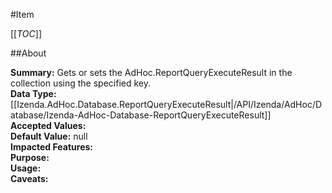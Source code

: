 #Item

[[_TOC_]]

##About

**Summary:**  Gets or sets the AdHoc.ReportQueryExecuteResult in the collection using the specified key.   
**Data Type:** [[Izenda.AdHoc.Database.ReportQueryExecuteResult|/API/Izenda/AdHoc/Database/Izenda-AdHoc-Database-ReportQueryExecuteResult]]  
**Accepted Values:**   
**Default Value:** null  
**Impacted Features:**   
**Purpose:**   
**Usage:**   
**Caveats:**   

